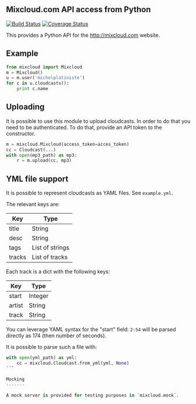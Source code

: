 Mixcloud.com API access from Python
-----------------------------------

[![Build Status](https://secure.travis-ci.org/emillon/mixcloud.png)](http://travis-ci.org/emillon/mixcloud)
[![Coverage Status](https://coveralls.io/repos/emillon/mixcloud/badge.png)](https://coveralls.io/r/emillon/mixcloud)

This provides a Python API for the <http://mixcloud.com> website.

Example
-------

```python
from mixcloud import Mixcloud
m = Mixcloud()
u = m.user('michelplatiniste')
for c in u.cloudcasts():
    print c.name
```

Uploading
---------

It is possible to use this module to upload cloudcasts. In order to do that you
need to be authenticated. To do that, provide an API token to the constructor.

```python
m = mixcloud.Mixcloud(access_token=acces_token)
cc = Cloudcast(...)
with open(mp3_path) as mp3:
    r = m.upload(cc, mp3)
```

YML file support
----------------

It is possible to represent cloudcasts as YAML files. See `example.yml`.

The relevant keys are:

 Key    | Type
--------|-----------------
 title  | String
 desc   | String
 tags   | List of strings
 tracks | List of tracks

Each track is a dict with the following keys:

 Key    | Type
--------|---------
 start  | Integer
 artist | String
 track  | String

You can leverage YAML syntax for the "start" field: `2:54` will be parsed
directly as 174 (then number of seconds).

It is possible to parse such a file with:

```python
with open(yml_path) as yml:
    cc = mixcloud.Cloudcast.from_yml(yml, None)
``̀`

Mocking
-------

A mock server is provided for testing purposes in `mixcloud.mock`.
